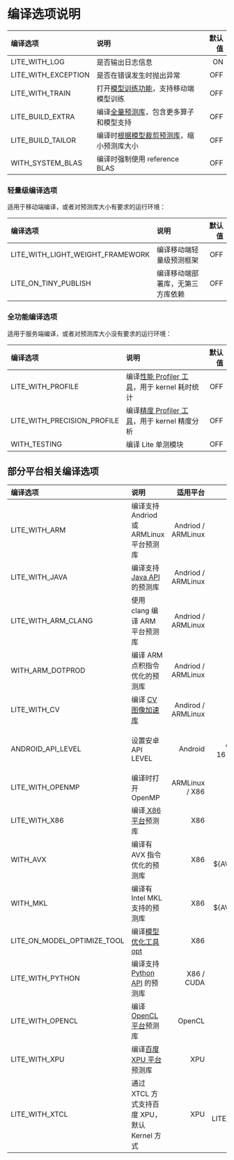 # 编译选项说明


| 编译选项 |  说明  | 默认值 |
| :-- |  :-- |--: |
| LITE_WITH_LOG |  是否输出日志信息 | ON |
| LITE_WITH_EXCEPTION | 是否在错误发生时抛出异常 | OFF |
| LITE_WITH_TRAIN |  打开[模型训练功能](https://paddle-lite.readthedocs.io/zh/release-v2.10_a/demo_guides/cpp_train_demo.html)，支持移动端模型训练 | OFF |
| LITE_BUILD_EXTRA |  编译[全量预测库](https://paddle-lite.readthedocs.io/zh/release-v2.10_a/source_compile/library.html)，包含更多算子和模型支持 | OFF |
| LITE_BUILD_TAILOR | 编译时[根据模型裁剪预测库](https://paddle-lite.readthedocs.io/zh/release-v2.10_a/source_compile/library_tailoring.html)，缩小预测库大小 | OFF |
| WITH_SYSTEM_BLAS |  编译时强制使用 reference BLAS |  OFF |

### 轻量级编译选项

适用于移动端编译，或者对预测库大小有要求的运行环境：

| 编译选项 |  说明  | 默认值 |
| :-- |  :-- | --: |
| LITE_WITH_LIGHT_WEIGHT_FRAMEWORK | 编译移动端轻量级预测框架 | OFF |
| LITE_ON_TINY_PUBLISH |  编译移动端部署库，无第三方库依赖 | OFF |

### 全功能编译选项

适用于服务端编译，或者对预测库大小没有要求的运行环境：

| 编译选项 |  说明  | 默认值 |
| :-- |  :-- | --: |
| LITE_WITH_PROFILE |  编译[性能 Profiler 工具](https://paddle-lite.readthedocs.io/zh/release-v2.10_a/user_guides/profiler.html)，用于 kernel 耗时统计 | OFF |
| LITE_WITH_PRECISION_PROFILE |  编译[精度 Profiler 工具](https://paddle-lite.readthedocs.io/zh/release-v2.10_a/user_guides/profiler.html)，用于 kernel 精度分析 | OFF |
| WITH_TESTING |  编译 Lite 单测模块 | OFF |

## 部分平台相关编译选项

| 编译选项 |  说明  | 适用平台 | 默认值 |
| :-- |  :-- | --: | --: |
| LITE_WITH_ARM |  编译支持 Andriod 或 ARMLinux 平台预测库 | Andriod / ARMLinux | OFF |
| LITE_WITH_JAVA |  编译支持 [Java API](https://paddle-lite.readthedocs.io/zh/release-v2.10_a/api_reference/java_api_doc.html) 的预测库 | Andriod / ARMLinux | OFF |
| LITE_WITH_ARM_CLANG | 使用 clang 编译 ARM 平台预测库 | Andriod / ARMLinux |OFF |
| WITH_ARM_DOTPROD |  编译 ARM 点积指令优化的预测库 | Andriod / ARMLinux |ON |
| LITE_WITH_CV |  编译 [CV 图像加速库](https://paddle-lite.readthedocs.io/zh/release-v2.10_a/api_reference/cv.html) | Andirod / ARMLinux |OFF |
| ANDROID_API_LEVEL | 设置安卓 API LEVEL | Android | Default，即 ARMv7 下为16，ARMv8 下为21 |
| LITE_WITH_OPENMP |  编译时打开 OpenMP | ARMLinux / X86 | ON |
| LITE_WITH_X86 |  编译[ X86 平台](https://paddle-lite.readthedocs.io/zh/release-v2.10_a/demo_guides/x86.html)预测库 | X86 | ON |
| WITH_AVX |  编译有 AVX 指令优化的预测库 | X86 |ON IF ${AVX_FOUND} |
| WITH_MKL | 编译有 Intel MKL 支持的预测库 | X86 |ON IF ${AVX_FOUND} |
| LITE_ON_MODEL_OPTIMIZE_TOOL |  编译[模型优化工具 opt](https://paddle-lite.readthedocs.io/zh/release-v2.10_a/user_guides/model_optimize_tool.html) | X86 |OFF|
| LITE_WITH_PYTHON |  编译支持 [Python API](https://paddle-lite.readthedocs.io/zh/release-v2.10_a/api_reference/python_api_doc.html) 的预测库 | X86 / CUDA |OFF |
| LITE_WITH_OPENCL |  编译 [OpenCL 平台](https://paddle-lite.readthedocs.io/zh/release-v2.10_a/demo_guides/opencl.html)预测库 | OpenCL | OFF |
| LITE_WITH_XPU |  编译[百度 XPU 平台](https://paddle-lite.readthedocs.io/zh/release-v2.10_a/demo_guides/baidu_xpu.html)预测库 | XPU |OFF |
| LITE_WITH_XTCL | 通过 XTCL 方式支持百度 XPU，默认 Kernel 方式 | XPU |OFF IF LITE_WITH_XPU |
